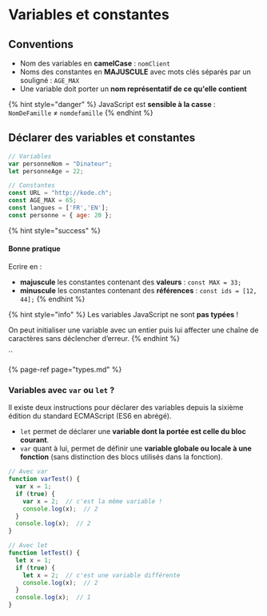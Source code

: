 # Variables et constantes

## Conventions

* Nom des variables en **camelCase** :  `nomClient`
* Noms des constantes en **MAJUSCULE** avec mots clés séparés par un souligné : `AGE_MAX`
* Une variable doit porter un **nom représentatif de ce qu'elle contient**

{% hint style="danger" %}
JavaScript est **sensible à la casse** : `NomDeFamille` ≠ `nomdefamille` 
{% endhint %}

## Déclarer des variables et constantes

```javascript
// Variables
var personneNom = "Dinateur";
let personneAge = 22;

// Constantes
const URL = "http://kode.ch";
const AGE_MAX = 65;
const langues = ['FR','EN'];
const personne = { age: 20 };
```

{% hint style="success" %}
#### Bonne pratique

Ecrire en :

* **majuscule** les constantes contenant des **valeurs** : `const MAX = 33;` 
* **minuscule** les constantes contenant des **références**  : `const ids = [12, 44];` 
{% endhint %}

{% hint style="info" %}
Les variables JavaScript ne sont **pas typées** !

On peut initialiser une variable avec un entier puis lui affecter une chaîne de caractères sans déclencher d’erreur.
{% endhint %}

\`\`

{% page-ref page="types.md" %}

### Variables avec `var` ou `let` ?

Il existe deux instructions pour déclarer des variables depuis la sixième édition du standard ECMAScript \(ES6 en abrégé\).

* `let` permet de déclarer une **variable dont la portée est celle du bloc courant**.
* `var` quant à lui, permet de définir une **variable globale ou locale à une** **fonction** \(sans distinction des blocs utilisés dans la fonction\).

```javascript
// Avec var
function varTest() {
  var x = 1;
  if (true) {
    var x = 2;  // c'est la même variable !
    console.log(x);  // 2
  }
  console.log(x);  // 2
}

// Avec let
function letTest() {
  let x = 1;
  if (true) {
    let x = 2;  // c'est une variable différente
    console.log(x);  // 2
  }
  console.log(x);  // 1
}
```

